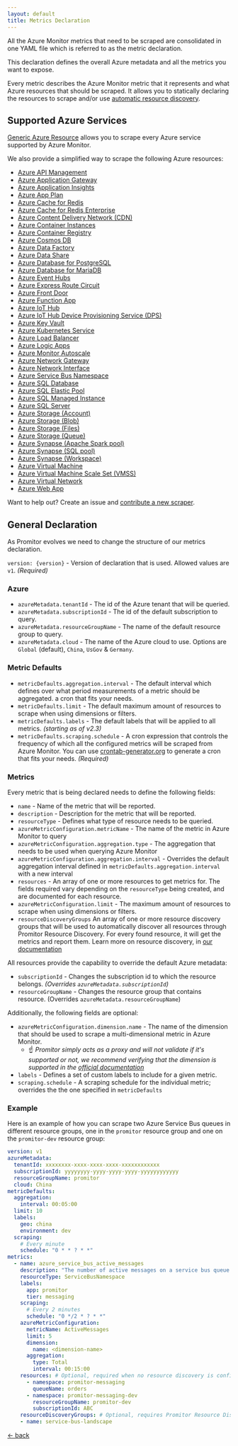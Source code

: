 ```yaml
---
layout: default
title: Metrics Declaration
---
```


All the Azure Monitor metrics that need to be scraped are consolidated in one YAML
file which is referred to as the metric declaration.

This declaration defines the overall Azure metadata and all the metrics you want to expose.

Every metric describes the Azure Monitor metric that it represents and what Azure resources that should be scraped.
 It allows you to statically declaring the resources to scrape and/or use [automatic resource discovery](./../../../concepts/how-it-works.md#using-resource-discovery).

## Supported Azure Services

[Generic Azure Resource](generic-azure-resource) allows you to scrape every Azure
service supported by Azure Monitor.

We also provide a simplified way to scrape the following Azure resources:

- [Azure API Management](api-management)
- [Azure Application Gateway](application-gateway)
- [Azure Application Insights](application-insights)
- [Azure App Plan](app-plan)
- [Azure Cache for Redis](redis-cache)
- [Azure Cache for Redis Enterprise](redis-enterprise-cache)
- [Azure Content Delivery Network (CDN)](cdn)
- [Azure Container Instances](container-instances)
- [Azure Container Registry](container-registry)
- [Azure Cosmos DB](cosmos-db)
- [Azure Data Factory](data-factory)
- [Azure Data Share](data-share)
- [Azure Database for PostgreSQL](postgresql)
- [Azure Database for MariaDB](maria-db)
- [Azure Event Hubs](event-hubs)
- [Azure Express Route Circuit](express-route-circuit)
- [Azure Front Door](front-door)
- [Azure Function App](function-app)
- [Azure IoT Hub](iot-hub)
- [Azure IoT Hub Device Provisioning Service (DPS)](iot-hub-device-provisioning-service)
- [Azure Key Vault](key-vault)
- [Azure Kubernetes Service](kubernetes)
- [Azure Load Balancer](load-balancer)
- [Azure Logic Apps](logic-apps)
- [Azure Monitor Autoscale](monitor-autoscale)
- [Azure Network Gateway](network-gateway)
- [Azure Network Interface](network-interface)
- [Azure Service Bus Namespace](service-bus-namespace)
- [Azure SQL Database](sql-database)
- [Azure SQL Elastic Pool](sql-elastic-pool)
- [Azure SQL Managed Instance](sql-managed-instance)
- [Azure SQL Server](sql-server)
- [Azure Storage (Account)](storage-account)
- [Azure Storage (Blob)](blob-storage)
- [Azure Storage (Files)](file-storage)
- [Azure Storage (Queue)](storage-queue)
- [Azure Synapse (Apache Spark pool)](synapse-apache-spark-pool)
- [Azure Synapse (SQL pool)](synapse-sql-pool)
- [Azure Synapse (Workspace)](synapse-workspace)
- [Azure Virtual Machine](virtual-machine)
- [Azure Virtual Machine Scale Set (VMSS)](virtual-machine-scale-set)
- [Azure Virtual Network](virtual-network)
- [Azure Web App](web-app)

Want to help out? Create an issue and [contribute a new scraper](https://github.com/tomkerkhove/promitor/blob/master/adding-a-new-scraper.md).

## General Declaration

As Promitor evolves we need to change the structure of our metrics declaration.

`version: {version}` - Version of declaration that is used. Allowed
values are `v1`. *(Required)*

### Azure

- `azureMetadata.tenantId` - The id of the Azure tenant that will be queried.
- `azureMetadata.subscriptionId` - The id of the default subscription to query.
- `azureMetadata.resourceGroupName` - The name of the default resource group to query.
- `azureMetadata.cloud` - The name of the Azure cloud to use. Options are `Global`
 (default), `China`, `UsGov` & `Germany`.

### Metric Defaults

- `metricDefaults.aggregation.interval` - The default interval which defines over
  what period measurements of a metric should be aggregated.
  a cron that fits your needs.
- `metricDefaults.limit` - The default maximum amount of resources to scrape when using dimensions
  or filters.
- `metricDefaults.labels` - The default labels that will be applied to all metrics. _(starting as of v2.3)_
- `metricDefaults.scraping.schedule` - A cron expression that controls
  the frequency of which all the configured metrics will be scraped from Azure Monitor.
  You can use [crontab-generator.org](https://crontab-generator.org/) to generate
  a cron that fits your needs. *(Required)*

### Metrics

Every metric that is being declared needs to define the following fields:

- `name` - Name of the metric that will be reported.
- `description` - Description for the metric that will be reported.
- `resourceType` - Defines what type of resource needs to be queried.
- `azureMetricConfiguration.metricName` - The name of the metric in Azure Monitor
  to query
- `azureMetricConfiguration.aggregation.type` - The aggregation that needs to be
  used when querying Azure Monitor
- `azureMetricConfiguration.aggregation.interval` - Overrides the default aggregation
  interval defined in `metricDefaults.aggregation.interval` with a new interval
- `resources` - An array of one or more resources to get metrics for. The fields
  required vary depending on the `resourceType` being created, and are documented
  for each resource.
- `azureMetricConfiguration.limit` - The maximum amount of resources to scrape when using dimensions
  or filters.
- `resourceDiscoveryGroups` An array of one or more resource discovery groups that will be used to automatically
 discover all resources through Promitor Resource Discovery. For every found resource, it will get the metrics and
  report them. Learn more on resource discovery, in [our documentation](https://promitor.io/concepts/how-it-works#using-resource-discovery)

All resources provide the capability to override the default Azure metadata:

- `subscriptionId` - Changes the subscription id to which the resource belongs. _(Overrides `azureMetadata.subscriptionId`)_
- `resourceGroupName` - Changes the resource group that contains resource. (Overrides `azureMetadata.resourceGroupName`)

Additionally, the following fields are optional:

- `azureMetricConfiguration.dimension.name` - The name of the dimension that should
   be used to scrape a multi-dimensional metric in Azure Monitor.
  - ☝ *Promitor simply acts as a proxy and will not validate if it's supported or
     not, we recommend verifying that the dimension is supported in the
     [official documentation](https://docs.microsoft.com/en-us/azure/azure-monitor/platform/metrics-supported)*
- `labels` - Defines a set of custom labels to include for a given metric.
- `scraping.schedule` - A scraping schedule for the individual metric; overrides
  the the one specified in `metricDefaults`

### Example

Here is an example of how you can scrape two Azure Service Bus queues  in different
resource groups, one in the `promitor` resource group and one on the `promitor-dev`
resource group:

```yaml
version: v1
azureMetadata:
  tenantId: xxxxxxxx-xxxx-xxxx-xxxx-xxxxxxxxxxxx
  subscriptionId: yyyyyyyy-yyyy-yyyy-yyyy-yyyyyyyyyyyy
  resourceGroupName: promitor
  cloud: China
metricDefaults:
  aggregation:
    interval: 00:05:00
  limit: 10
  labels:
    geo: china
    environment: dev
  scraping:
    # Every minute
    schedule: "0 * * ? * *"
metrics:
  - name: azure_service_bus_active_messages
    description: "The number of active messages on a service bus queue."
    resourceType: ServiceBusNamespace
    labels:
      app: promitor
      tier: messaging
    scraping:
      # Every 2 minutes
      schedule: "0 */2 * ? * *"
    azureMetricConfiguration:
      metricName: ActiveMessages
      limit: 5
      dimension:
        name: <dimension-name>
      aggregation:
        type: Total
        interval: 00:15:00
    resources: # Optional, required when no resource discovery is configured
      - namespace: promitor-messaging
        queueName: orders
      - namespace: promitor-messaging-dev
        resourceGroupName: promitor-dev
        subscriptionId: ABC
    resourceDiscoveryGroups: # Optional, requires Promitor Resource Discovery agent (https://promitor.io/concepts/how-it-works#using-resource-discovery)
    - name: service-bus-landscape
```

[&larr; back](/)

